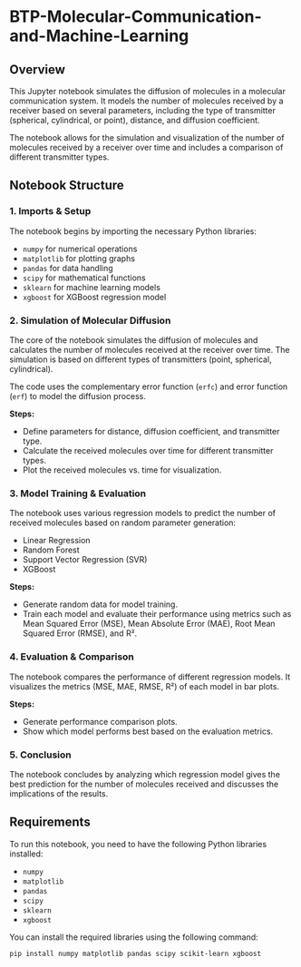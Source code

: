 # BTP-Molecular-Communication-and-Machine-Learning

## Overview

This Jupyter notebook simulates the diffusion of molecules in a molecular communication system. It models the number of molecules received by a receiver based on several parameters, including the type of transmitter (spherical, cylindrical, or point), distance, and diffusion coefficient.

The notebook allows for the simulation and visualization of the number of molecules received by a receiver over time and includes a comparison of different transmitter types.

## Notebook Structure

### 1. **Imports & Setup**

   The notebook begins by importing the necessary Python libraries:
   - `numpy` for numerical operations
   - `matplotlib` for plotting graphs
   - `pandas` for data handling
   - `scipy` for mathematical functions
   - `sklearn` for machine learning models
   - `xgboost` for XGBoost regression model

### 2. **Simulation of Molecular Diffusion**

   The core of the notebook simulates the diffusion of molecules and calculates the number of molecules received at the receiver over time. The simulation is based on different types of transmitters (point, spherical, cylindrical).

   The code uses the complementary error function (`erfc`) and error function (`erf`) to model the diffusion process.

   **Steps:**
   - Define parameters for distance, diffusion coefficient, and transmitter type.
   - Calculate the received molecules over time for different transmitter types.
   - Plot the received molecules vs. time for visualization.

### 3. **Model Training & Evaluation**

   The notebook uses various regression models to predict the number of received molecules based on random parameter generation:
   - Linear Regression
   - Random Forest
   - Support Vector Regression (SVR)
   - XGBoost

   **Steps:**
   - Generate random data for model training.
   - Train each model and evaluate their performance using metrics such as Mean Squared Error (MSE), Mean Absolute Error (MAE), Root Mean Squared Error (RMSE), and R².

### 4. **Evaluation & Comparison**

   The notebook compares the performance of different regression models. It visualizes the metrics (MSE, MAE, RMSE, R²) of each model in bar plots.

   **Steps:**
   - Generate performance comparison plots.
   - Show which model performs best based on the evaluation metrics.

### 5. **Conclusion**

   The notebook concludes by analyzing which regression model gives the best prediction for the number of molecules received and discusses the implications of the results.

## Requirements

To run this notebook, you need to have the following Python libraries installed:
- `numpy`
- `matplotlib`
- `pandas`
- `scipy`
- `sklearn`
- `xgboost`

You can install the required libraries using the following command:

```bash
pip install numpy matplotlib pandas scipy scikit-learn xgboost

